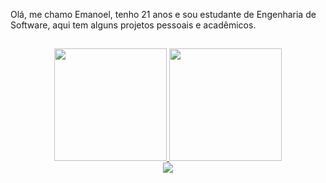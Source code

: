 Olá, me chamo Emanoel, tenho 21 anos e sou estudante de Engenharia de Software, aqui tem alguns projetos pessoais e acadêmicos.

 ##
 
 <div align="center">
  <a href="https://victorgabrielnascimento">
  <img height="180em" src="https://github-readme-stats.vercel.app/api?username=EmanoelcrSantos&show_icons=true&theme=tokyonight&include_all_commits=true&count_private=true"/>
  <img height="180em" src="https://github-readme-stats.vercel.app/api/top-langs/?username=EmanoelcrSantos&layout=compact&langs_count=7&theme=tokyonight"/>
</div>

<div align="center"> 
  <a href="https://www.linkedin.com/in/emanoel-santos-0581b11a8/" target="_blank"><img src="https://img.shields.io/badge/-LinkedIn-%230077B5?style=for-the-badge&logo=linkedin&logoColor=white" target="_blank"></a> 
</div>

